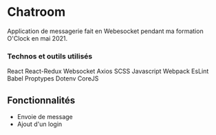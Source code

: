 # Chatroom

Application de messagerie fait en Webesocket pendant ma formation O'Clock en mai 2021.

### Technos et outils utilisés

React
React-Redux
Websocket
Axios
SCSS
Javascript
Webpack
EsLint
Babel
Proptypes
Dotenv
CoreJS

## Fonctionnalités

- Envoie de message
- Ajout d'un login 
